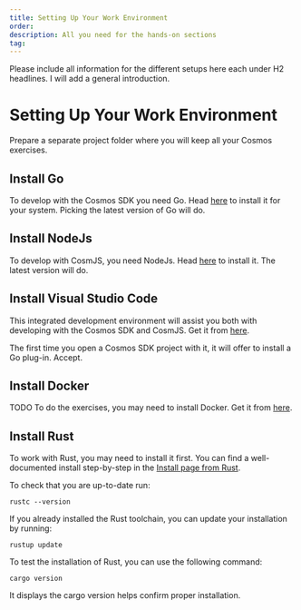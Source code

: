 ```yaml
---
title: Setting Up Your Work Environment
order:
description: All you need for the hands-on sections
tag:
---
```


Please include all information for the different setups here each under H2 headlines. I will add a general introduction.

# Setting Up Your Work Environment

Prepare a separate project folder where you will keep all your Cosmos exercises.

## Install Go

To develop with the Cosmos SDK you need Go. Head [here](https://go.dev/doc/install) to install it for your system. Picking the latest version of Go will do.

## Install NodeJs

To develop with CosmJS, you need NodeJs. Head [here](https://nodejs.org/en/download/) to install it. The latest version will do.

## Install Visual Studio Code

This integrated development environment will assist you both with developing with the Cosmos SDK and CosmJS. Get it from [here](https://code.visualstudio.com/Download).

The first time you open a Cosmos SDK project with it, it will offer to install a Go plug-in. Accept.

## Install Docker

TODO
To do the exercises, you may need to install Docker. Get it from [here](https://docs.docker.com/engine/install/).

## Install Rust

To work with Rust, you may need to install it first. You can find a well-documented install step-by-step in the [Install page from Rust](https://www.rust-lang.org/tools/install).

To check that you are up-to-date run:

```
rustc --version
```

If you already installed the Rust toolchain, you can update your installation by running:

```
rustup update
```

To test the installation of Rust, you can use the following command:

```
cargo version
```

It displays the cargo version helps confirm proper installation.
